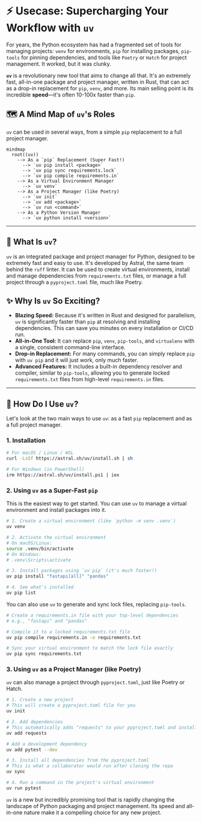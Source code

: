# ⚡️ Usecase: Supercharging Your Workflow with `uv`

For years, the Python ecosystem has had a fragmented set of tools for managing projects: `venv` for environments, `pip` for installing packages, `pip-tools` for pinning dependencies, and tools like `Poetry` or `Hatch` for project management. It worked, but it was clunky.

**`uv`** is a revolutionary new tool that aims to change all that. It's an extremely fast, all-in-one package and project manager, written in Rust, that can act as a drop-in replacement for `pip`, `venv`, and more. Its main selling point is its incredible **speed**—it's often 10-100x faster than `pip`.

## 🗺️ A Mind Map of `uv`'s Roles

`uv` can be used in several ways, from a simple `pip` replacement to a full project manager.

```mermaid
mindmap
  root((uv))
    --> As a `pip` Replacement (Super Fast!)
      --> `uv pip install <package>`
      --> `uv pip sync requirements.lock`
      --> `uv pip compile requirements.in`
    --> As a Virtual Environment Manager
      --> `uv venv`
    --> As a Project Manager (like Poetry)
      --> `uv init`
      --> `uv add <package>`
      --> `uv run <command>`
    --> As a Python Version Manager
      --> `uv python install <version>`
```

---

## 🤔 What Is `uv`?

`uv` is an integrated package and project manager for Python, designed to be extremely fast and easy to use. It's developed by Astral, the same team behind the `ruff` linter. It can be used to create virtual environments, install and manage dependencies from `requirements.txt` files, or manage a full project through a `pyproject.toml` file, much like Poetry.

## ✨ Why Is `uv` So Exciting?

*   **Blazing Speed:** Because it's written in Rust and designed for parallelism, `uv` is significantly faster than `pip` at resolving and installing dependencies. This can save you minutes on every installation or CI/CD run.
*   **All-in-One Tool:** It can replace `pip`, `venv`, `pip-tools`, and `virtualenv` with a single, consistent command-line interface.
*   **Drop-in Replacement:** For many commands, you can simply replace `pip` with `uv pip` and it will just work, only much faster.
*   **Advanced Features:** It includes a built-in dependency resolver and compiler, similar to `pip-tools`, allowing you to generate locked `requirements.txt` files from high-level `requirements.in` files.

---

## 🚀 How Do I Use `uv`?

Let's look at the two main ways to use `uv`: as a fast `pip` replacement and as a full project manager.

### 1. Installation

```bash
# For macOS / Linux / WSL
curl -LsSf https://astral.sh/uv/install.sh | sh

# For Windows (in PowerShell)
irm https://astral.sh/uv/install.ps1 | iex
```

### 2. Using `uv` as a Super-Fast `pip`

This is the easiest way to get started. You can use `uv` to manage a virtual environment and install packages into it.

```bash
# 1. Create a virtual environment (like `python -m venv .venv`)
uv venv

# 2. Activate the virtual environment
# On macOS/Linux:
source .venv/bin/activate
# On Windows:
# .venv\Scripts\activate

# 3. Install packages using `uv pip` (it's much faster!)
uv pip install "fastapi[all]" "pandas"

# 4. See what's installed
uv pip list
```

You can also use `uv` to generate and sync lock files, replacing `pip-tools`.
```bash
# Create a requirements.in file with your top-level dependencies
# e.g., "fastapi" and "pandas"

# Compile it to a locked requirements.txt file
uv pip compile requirements.in -o requirements.txt

# Sync your virtual environment to match the lock file exactly
uv pip sync requirements.txt
```

### 3. Using `uv` as a Project Manager (like Poetry)

`uv` can also manage a project through `pyproject.toml`, just like Poetry or Hatch.

```bash
# 1. Create a new project
# This will create a pyproject.toml file for you
uv init

# 2. Add dependencies
# This automatically adds "requests" to your pyproject.toml and installs it
uv add requests

# Add a development dependency
uv add pytest --dev

# 3. Install all dependencies from the pyproject.toml
# This is what a collaborator would run after cloning the repo
uv sync

# 4. Run a command in the project's virtual environment
uv run pytest
```
`uv` is a new but incredibly promising tool that is rapidly changing the landscape of Python packaging and project management. Its speed and all-in-one nature make it a compelling choice for any new project.
